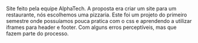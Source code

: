 Site feito pela equipe AlphaTech. A proposta era criar um site para um restaurante, nós escolhemos uma pizzaria. Este foi um projeto do primeiro semestre onde possuíamos pouca pratica com o css e aprendendo a utilizar iframes para header e footer. Com alguns erros perceptíveis, mas que fazem parte do processo.
